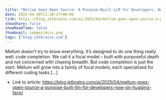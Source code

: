 ```yaml
---
title: "Mellum Goes Open Source: A Purpose-Built LLM for Developers, Now on Hugging Face"
date: 2025-04-30T11:10:27+00:00
link: https://blog.jetbrains.com/ai/2025/04/mellum-goes-open-source-a-purpose-built-llm-for-developers-now-on-hugging-face/
showShare: false
showReadTime: false
thumbnail: images/misc.png
tags: ["blog.jetbrains.com"]
---
```

Mellum doesn’t try to know everything. It’s designed to do one thing really well: code completion. We call it a focal model – built with purposeful depth and not concerned with chasing breadth. But code completion is just the start. Mellum will grow into a family of focal models, each specialized for different coding tasks […]

- Link to article: https://blog.jetbrains.com/ai/2025/04/mellum-goes-open-source-a-purpose-built-llm-for-developers-now-on-hugging-face/